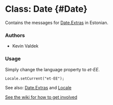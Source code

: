Class: Date {#Date}
=====================================

Contains the messages for [Date.Extras][] in Estonian.

### Authors

* Kevin Valdek

### Usage

Simply change the language property to *et-EE*.

	Locale.setCurrent("et-EE");

See also: [Date.Extras][] and [Locale][]

[See the wiki for how to get involved](http://wiki.github.com/mootools/mootools-more)

[Locale]: /more/Locale/Locale 
[Date.Extras]: /more/Types/Date.Extras
